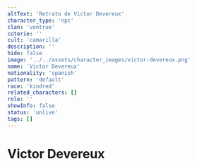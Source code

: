 ```yaml
---
altText: 'Retrato de Victor Devereux'
character_type: 'npc'
clan: 'ventrue'
coterie: ''
cult: 'camarilla'
description: ''
hide: false
image: '../../assets/character_images/victor-devereux.png'
name: 'Victor Devereux'
nationality: 'spanish'
pattern: 'default'
race: 'kindred'
related_characters: []
role: ''
showInfo: false
status: 'unlive'
tags: []
---
```


# Victor Devereux
